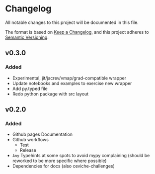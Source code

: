 # Changelog

All notable changes to this project will be documented in this file.

The format is based on [Keep a Changelog](https://keepachangelog.com/en/1.0.0/),
and this project adheres to [Semantic Versioning](https://semver.org/spec/v2.0.0.html).

## v0.3.0

### Added

 - Experimental, jit/jacrev/vmap/grad-compatible wrapper
 - Update notebooks and examples to exercise new wrapper
 - Add py.typed file
 - Redo python package with src layout

## v0.2.0

### Added

- Github pages Documentation
- Github workflows
    - Test
    - Release
- `Any` Typehints at some spots to avoid mypy complaining (should be reworked to be more specific where possible)
- Dependencies for docs (also ceviche-challenges)
